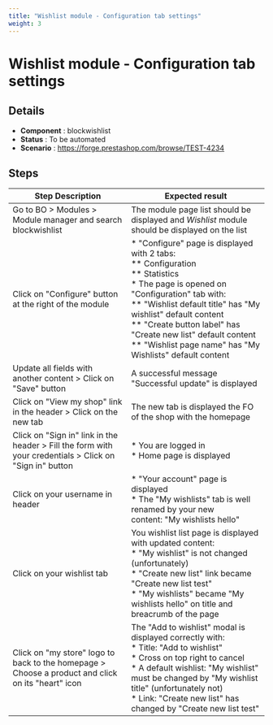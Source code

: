 ```yaml
---
title: "Wishlist module - Configuration tab settings"
weight: 3
---
```


# Wishlist module - Configuration tab settings
## Details
* **Component** : blockwishlist
* **Status** : To be automated
* **Scenario** : https://forge.prestashop.com/browse/TEST-4234

## Steps
| Step Description | Expected result |
| ----- | ----- |
| Go to BO > Modules > Module manager and search blockwishlist | The module page list should be displayed and *Wishlist* module should be displayed on the list |
| Click on "Configure" button at the right of the module | * "Configure" page is displayed with 2 tabs:<br> ** Configuration<br> ** Statistics<br> * The page is opened on "Configuration" tab with:<br> ** "Wishlist default title" has "My wishlist" default content<br> ** "Create button label" has "Create new list" default content<br> ** "Wishlist page name" has "My Wishlists" default content |
| Update all fields with another content > Click on "Save" button | A successful message "Successful update" is displayed |
| Click on "View my shop" link in the header > Click on the new tab | The new tab is displayed the FO of the shop with the homepage |
| Click on "Sign in" link in the header > Fill the form with your credentials > Click on "Sign in" button | * You are logged in<br> * Home page is displayed |
| Click on your username in header | * "Your account" page is displayed<br> * The "My wishlists" tab is well renamed by your new content: "My wishlists hello" |
| Click on your wishlist tab | You wishlist list page is displayed with updated content:<br> * "My wishlist" is not changed (unfortunately)<br> * "Create new list" link became "Create new list test"<br> * "My wishlists" became "My wishlists hello" on title and breacrumb of the page |
| Click on "my store" logo to back to the homepage > Choose a product and click on its "heart" icon | The "Add to wishlist" modal is displayed correctly with:<br> * Title: "Add to wishlist"<br> * Cross on top right to cancel<br> * A default wishlist: "My wishlist" must be changed by "My wishlist title" (unfortunately not)<br> * Link: "Create new list" has changed by "Create new list test" |
